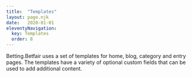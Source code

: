 ```yaml
---
title:  "Templates"
layout: page.njk
date:   2020-01-01
eleventyNavigation:
  key: Templates
  order: 8
---
```


Betting.Betfair uses a set of templates for home, blog, category and entry pages. The templates have a variety of optional custom fields that can be used to add additional content.